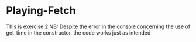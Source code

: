 # Playing-Fetch
 This is exercise 2
NB: Despite the error in the console concerning the use of get_time in the constructor, the code works just as intended
